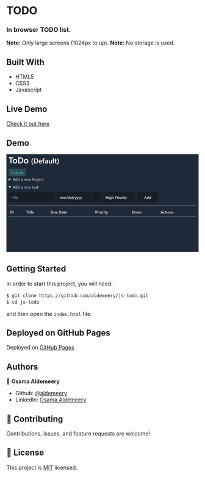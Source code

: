 # TODO

### In browser TODO list.

**Note:** Only large screens (1024px to up).
**Note:** No storage is used.

## Built With

-   HTML5
-   CSS3
-   Javascript

## Live Demo

[Check it out here](https://aldemeery.github.io/js-todo/)

## Demo

![Demo GIF](./demo.gif)

## Getting Started

In order to start this project, you will need:

```bash
$ git clone https://github.com/aldemeery/js-todo.git
$ cd js-todo
```

and then open the `index.html` file.

## Deployed on GitHub Pages

Deployed on [GitHub Pages](https://pages.github.com/)

## Authors

👤 **Osama Aldemeery**

-   Github: [@aldemeery](https://github.com/aldemeery)
-   LinkedIn: [Osama Aldemeery](https://linkedin.com/in/osamaaldemeery)

## 🤝 Contributing

Contributions, issues, and feature requests are welcome!

## 📝 License

This project is [MIT](LICENSE) licensed.
